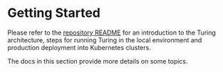 # Getting Started

Please refer to the [repository README](https://github.com/gojek/turing) for an introduction to the Turing architecture, steps for running Turing in the local environment and production deployment into Kubernetes clusters.

The docs in this section provide more details on some topics.
